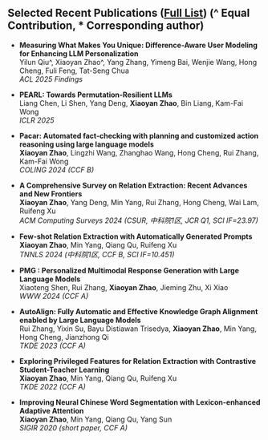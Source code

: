 ## Selected Recent Publications ([Full List](https://scholar.google.com/citations?user=rtLHw6QAAAAJ)) (^ Equal Contribution, * Corresponding author)


- **Measuring What Makes You Unique: Difference-Aware User Modeling for Enhancing LLM Personalization**  
  Yilun Qiu^, Xiaoyan Zhao^, Yang Zhang, Yimeng Bai, Wenjie Wang, Hong Cheng, Fuli Feng, Tat-Seng Chua  
  *ACL 2025 Findings*

- **PEARL: Towards Permutation-Resilient LLMs**  
  Liang Chen, Li Shen, Yang Deng, **Xiaoyan Zhao**, Bin Liang, Kam-Fai Wong  
  *ICLR 2025*

- **Pacar: Automated fact-checking with planning and customized action reasoning using large language models**  
  **Xiaoyan Zhao**, Lingzhi Wang, Zhanghao Wang, Hong Cheng, Rui Zhang, Kam-Fai Wong  
  *COLING 2024 (CCF B)*

- **A Comprehensive Survey on Relation Extraction: Recent Advances and New Frontiers**  
  **Xiaoyan Zhao**, Yang Deng, Min Yang, Rui Zhang, Hong Cheng, Wai Lam, Ruifeng Xu  
  *ACM Computing Surveys 2024 (CSUR, 中科院1区, JCR Q1, SCI IF=23.97)*

- **Few-shot Relation Extraction with Automatically Generated Prompts**  
  **Xiaoyan Zhao**, Min Yang, Qiang Qu, Ruifeng Xu  
  *TNNLS 2024 (中科院1区, CCF B, SCI IF=10.451)*

- **PMG : Personalized Multimodal Response Generation with Large Language Models**  
  Xiaoteng Shen, Rui Zhang, **Xiaoyan Zhao**, Jieming Zhu, Xi Xiao  
  *WWW 2024 (CCF A)*

- **AutoAlign: Fully Automatic and Effective Knowledge Graph Alignment enabled by Large Language Models**  
  Rui Zhang, Yixin Su, Bayu Distiawan Trisedya, **Xiaoyan Zhao**, Min Yang, Hong Cheng, Jianzhong Qi  
  *TKDE 2023 (CCF A)*

- **Exploring Privileged Features for Relation Extraction with Contrastive Student-Teacher Learning**  
  **Xiaoyan Zhao**, Min Yang, Qiang Qu, Ruifeng Xu  
  *TKDE 2022 (CCF A)*

- **Improving Neural Chinese Word Segmentation with Lexicon-enhanced Adaptive Attention**  
  **Xiaoyan Zhao**, Min Yang, Qiang Qu, Yang Sun  
  *SIGIR 2020 (short paper, CCF A)*